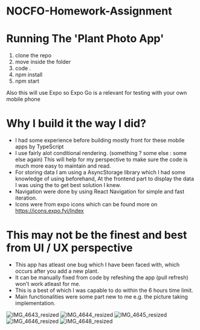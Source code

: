 # NOCFO-Homework-Assignment

# Running The 'Plant Photo App' 

1. clone the repo
2. move inside the folder
3. code .
4. npm install
5. npm start

Also this will use Expo so Expo Go is a relevant for testing with your own mobile phone

# Why I build it the way I did?

- I had some experience before building mostly front for these mobile apps by TypeScript
- I use fairly alot conditional rendering. (something ? some else : some else again)
  This will help for my perspective to make sure the code is much more easy to maintain and read.
- For storing data I am using a AsyncStorage library which I had some knowledge of using beforehand,
  At the frontend part to display the data I was using the <FlatList /> to get best solution I knew.
- Navigation were done by using React Navigation for simple and fast iteration.
- Icons were from expo icons which can be found more on https://icons.expo.fyi/Index

# This may not be the finest and best from UI / UX perspective

- This app has atleast one bug which I have been faced with, which occurs after you add a new plant.
- It can be manually fixed from code by refeshing the app (pull refresh) won't work atleast for me.
- This is a best of which I was capable to do within the 6 hours time limit.
- Main functionalities were some part new to me e.g. the picture taking implementation.


![IMG_4643_resized](https://github.com/user-attachments/assets/8b9ea829-bb04-450e-ba73-da60d68d37db)
![IMG_4644_resized](https://github.com/user-attachments/assets/06316d4e-5964-4e01-b4e1-96896313eda6)
![IMG_4645_resized](https://github.com/user-attachments/assets/6a8e7bd2-9775-42cf-a350-278496def9b7)
![IMG_4646_resized](https://github.com/user-attachments/assets/2d1ae1a9-5007-485f-a9f9-348793eba221)
![IMG_4648_resized](https://github.com/user-attachments/assets/f104c14c-a085-41ab-b9fc-11d39706d29a)
